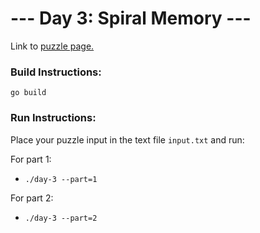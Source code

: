 # --- Day 3: Spiral Memory ---

Link to [puzzle page.](http://adventofcode.com/2017/day/3)

### Build Instructions:
`go build`

### Run Instructions:
Place your puzzle input in the text file `input.txt` and run:

For part 1:
- `./day-3 --part=1`

For part 2:
- `./day-3 --part=2`
